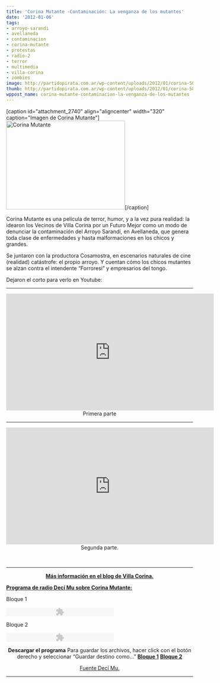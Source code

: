 ```yaml
---
title: 'Corina Mutante -Contaminación: La venganza de los mutantes'
date: '2012-01-06'
tags:
- arroyo-sarandi
- avellaneda
- contaminacion
- corina-mutante
- protestas
- radio-2
- terror
- multimedia
- villa-corina
- zombies
image: http://partidopirata.com.ar/wp-content/uploads/2012/01/corina-589x441.jpg
thumb: http://partidopirata.com.ar/wp-content/uploads/2012/01/corina-589x441-150x150.jpg
wppost_name: corina-mutante-contaminacion-la-venganza-de-los-mutantes
---
```


[caption id="attachment_2740" align="aligncenter" width="320" caption="Imagen de Corina Mutante"]<a href="http://partidopirata.com.ar/wp-content/uploads/2012/01/corina-589x441.jpg"><img class="size-full wp-image-2740" title="corina-589x441" src="http://partidopirata.com.ar/wp-content/uploads/2012/01/corina-589x441.jpg" alt="Corina Mutante" width="320" height="239" /></a>[/caption]

Corina Mutante es una película de terror, humor, y a la vez pura realidad: la idearon los Vecinos de Villa Corina por un Futuro Mejor como un modo de denunciar la contaminación del Arroyo Sarandí, en Avellaneda, que genera toda clase de enfermedades y hasta malformaciones en los chicos y grandes.

Se juntaron con la productora Cosamostra, en escenarios naturales de cine (realidad) catástrofe: el propio arroyo. Y cuentan cómo los chicos mutantes se alzan contra el intendente “Forroresi” y empresarios del tongo.

Dejaron el corto para verlo en Youtube:

<hr />

<center>
<iframe src="http://www.youtube.com/embed/JMJT2TeQXB8" frameborder="0" width="560" height="315"></iframe>
Primera parte</center>

<hr />
<p style="text-align: center;"><iframe src="http://www.youtube.com/embed/vttIQRpi7TM" frameborder="0" width="560" height="315"></iframe>
Segunda parte.</p>
&nbsp;

<hr />
<p style="text-align: center;"><strong><a href="http://villacorina.blogspot.com/2012/01/corina-mutante-ya-se-puede-ver-on-line.html" target="_blank">Más información en el blog de Villa Corina.</a></strong></p>
<strong><a href="http://www.decimu.com.ar/contaminacion-la-venganza-de-los-mutantes/" target="_blank">Programa de radio Decí Mu sobre Corina Mutante:</a></strong>

Bloque 1
<p class="audioplayer_container"><object id="audioplayer_1" style="outline: medium none;" width="290" height="24" classid="clsid:d27cdb6e-ae6d-11cf-96b8-444553540000" codebase="http://download.macromedia.com/pub/shockwave/cabs/flash/swflash.cab#version=6,0,40,0"><param name="wmode" value="transparent" /><param name="menu" value="false" /><param name="flashvars" value="animation=yes&amp;encode=yes&amp;initialvolume=60&amp;remaining=no&amp;noinfo=no&amp;buffer=5&amp;checkpolicy=no&amp;rtl=no&amp;bg=E5E5E5&amp;text=333333&amp;leftbg=CCCCCC&amp;lefticon=333333&amp;volslider=666666&amp;voltrack=FFFFFF&amp;rightbg=B4B4B4&amp;rightbghover=999999&amp;righticon=333333&amp;righticonhover=FFFFFF&amp;track=FFFFFF&amp;loader=009900&amp;border=CCCCCC&amp;tracker=DDDDDD&amp;skip=666666&amp;soundFile=aHR0cDovL3d3dy5hcmNoaXZlLm9yZy9kb3dubG9hZC9EZWNpTXVQZ20yNS9kZWNpbXUyMDExLTI1LTEubXAzA&amp;playerID=audioplayer_1" /><param name="src" value="http://www.decimu.com.ar/wp-content/plugins/audio-player/assets/player.swf?ver=2.0.4.1" /><embed id="audioplayer_1" style="outline: medium none;" width="290" height="24" type="application/x-shockwave-flash" src="http://www.decimu.com.ar/wp-content/plugins/audio-player/assets/player.swf?ver=2.0.4.1" wmode="transparent" menu="false" flashvars="animation=yes&amp;encode=yes&amp;initialvolume=60&amp;remaining=no&amp;noinfo=no&amp;buffer=5&amp;checkpolicy=no&amp;rtl=no&amp;bg=E5E5E5&amp;text=333333&amp;leftbg=CCCCCC&amp;lefticon=333333&amp;volslider=666666&amp;voltrack=FFFFFF&amp;rightbg=B4B4B4&amp;rightbghover=999999&amp;righticon=333333&amp;righticonhover=FFFFFF&amp;track=FFFFFF&amp;loader=009900&amp;border=CCCCCC&amp;tracker=DDDDDD&amp;skip=666666&amp;soundFile=aHR0cDovL3d3dy5hcmNoaXZlLm9yZy9kb3dubG9hZC9EZWNpTXVQZ20yNS9kZWNpbXUyMDExLTI1LTEubXAzA&amp;playerID=audioplayer_1" /></object></p>
Bloque 2
<p class="audioplayer_container"><object id="audioplayer_2" style="outline: medium none;" width="290" height="24" classid="clsid:d27cdb6e-ae6d-11cf-96b8-444553540000" codebase="http://download.macromedia.com/pub/shockwave/cabs/flash/swflash.cab#version=6,0,40,0"><param name="wmode" value="transparent" /><param name="menu" value="false" /><param name="flashvars" value="animation=yes&amp;encode=yes&amp;initialvolume=60&amp;remaining=no&amp;noinfo=no&amp;buffer=5&amp;checkpolicy=no&amp;rtl=no&amp;bg=E5E5E5&amp;text=333333&amp;leftbg=CCCCCC&amp;lefticon=333333&amp;volslider=666666&amp;voltrack=FFFFFF&amp;rightbg=B4B4B4&amp;rightbghover=999999&amp;righticon=333333&amp;righticonhover=FFFFFF&amp;track=FFFFFF&amp;loader=009900&amp;border=CCCCCC&amp;tracker=DDDDDD&amp;skip=666666&amp;soundFile=aHR0cDovL3d3dy5hcmNoaXZlLm9yZy9kb3dubG9hZC9EZWNpTXVQZ20yNS9kZWNpbXUyMDExLTI1LTIubXAzA&amp;playerID=audioplayer_2" /><param name="src" value="http://www.decimu.com.ar/wp-content/plugins/audio-player/assets/player.swf?ver=2.0.4.1" /><embed id="audioplayer_2" style="outline: medium none;" width="290" height="24" type="application/x-shockwave-flash" src="http://www.decimu.com.ar/wp-content/plugins/audio-player/assets/player.swf?ver=2.0.4.1" wmode="transparent" menu="false" flashvars="animation=yes&amp;encode=yes&amp;initialvolume=60&amp;remaining=no&amp;noinfo=no&amp;buffer=5&amp;checkpolicy=no&amp;rtl=no&amp;bg=E5E5E5&amp;text=333333&amp;leftbg=CCCCCC&amp;lefticon=333333&amp;volslider=666666&amp;voltrack=FFFFFF&amp;rightbg=B4B4B4&amp;rightbghover=999999&amp;righticon=333333&amp;righticonhover=FFFFFF&amp;track=FFFFFF&amp;loader=009900&amp;border=CCCCCC&amp;tracker=DDDDDD&amp;skip=666666&amp;soundFile=aHR0cDovL3d3dy5hcmNoaXZlLm9yZy9kb3dubG9hZC9EZWNpTXVQZ20yNS9kZWNpbXUyMDExLTI1LTIubXAzA&amp;playerID=audioplayer_2" /></object></p>
<p style="text-align: center;"><strong>Descargar el programa</strong>
Para guardar los archivos, hacer click con el botón derecho y seleccionar “Guardar destino como…”
<strong><a href="http://www.archive.org/download/DeciMuPgm25/decimu2011-25-1.mp3" target="_blank">Bloque 1</a></strong>
<strong> <a href="http://www.archive.org/download/DeciMuPgm25/decimu2011-25-2.mp3" target="_blank"> Bloque 2</a></strong></p>
<p style="text-align: center;"><a href="http://www.decimu.com.ar/contaminacion-la-venganza-de-los-mutantes/" target="_blank">Fuente Decí Mu.</a></p>


<hr />
